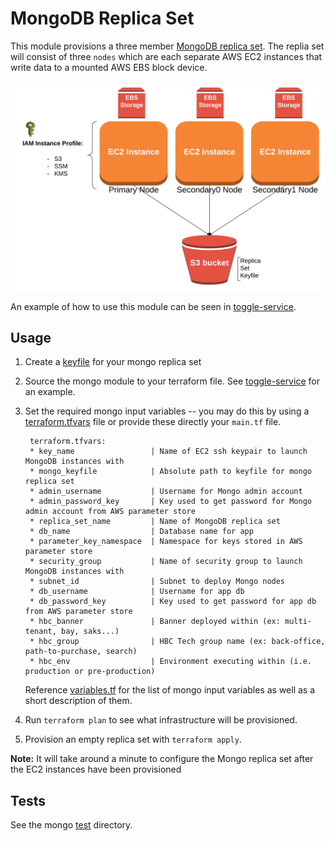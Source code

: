# MongoDB Replica Set

This module provisions a three member [MongoDB replica set](https://docs.mongodb.com/manual/tutorial/deploy-replica-set/). The replia set will consist of three `nodes` which are each separate AWS EC2 instances that write data to a mounted AWS EBS block device. 

![Mongo-RS Infrastructure](mongo-rs-diagram.png)

An example of how to use this module can be seen in [toggle-service](https://github.com/saksdirect/toggle-service/blob/master/infrastructure/terraform/mongo).

## Usage

1. Create a [keyfile](https://docs.mongodb.com/manual/tutorial/deploy-replica-set-with-keyfile-access-control/#create-a-keyfile) for your mongo replica set
2. Source the mongo module to your terraform file. See [toggle-service](https://github.com/saksdirect/toggle-service/blob/master/infrastructure/terraform/mongo/main.tf) for an example.
3. Set the required mongo input variables -- you may do this by using a [terraform.tfvars](https://www.terraform.io/intro/getting-started/variables.html#from-a-file) file or provide these directly your `main.tf` file.

        terraform.tfvars:
        * key_name                 | Name of EC2 ssh keypair to launch MongoDB instances with
        * mongo_keyfile            | Absolute path to keyfile for mongo replica set
        * admin_username           | Username for Mongo admin account
        * admin_password_key       | Key used to get password for Mongo admin account from AWS parameter store
        * replica_set_name         | Name of MongoDB replica set
        * db_name                  | Database name for app
        * parameter_key_namespace  | Namespace for keys stored in AWS parameter store
        * security_group           | Name of security group to launch MongoDB instances with
        * subnet_id                | Subnet to deploy Mongo nodes
        * db_username              | Username for app db
        * db_password_key          | Key used to get password for app db from AWS parameter store
        * hbc_banner               | Banner deployed within (ex: multi-tenant, bay, saks...)
        * hbc_group                | HBC Tech group name (ex: back-office, path-to-purchase, search)
        * hbc_env                  | Environment executing within (i.e. production or pre-production)
        
      Reference [variables.tf](variables.tf) for the list of mongo input variables as well as a short description of them.

4. Run `terraform plan` to see what infrastructure will be provisioned.
5. Provision an empty replica set with `terraform apply`.

**Note:** It will take around a minute to configure the Mongo replica set after the EC2 instances have been provisioned

## Tests

See the mongo [test](../../tests/mongo) directory.
